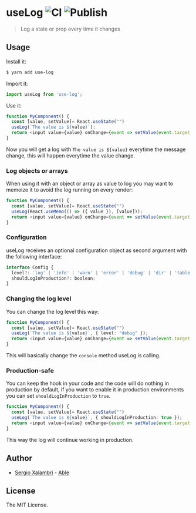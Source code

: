 # useLog ![CI](https://github.com/sergiodxa/use-log/workflows/CI/badge.svg) ![Publish](https://github.com/sergiodxa/use-log/workflows/Publish/badge.svg)

> Log a state or prop every time it changes

## Usage

Install it:

```sh
$ yarn add use-log
```

Import it:

```ts
import useLog from 'use-log';
```

Use it:

```ts
function MyComponent() {
  const [value, setValue]= React.useState("")
  useLog(`The value is ${value}`);
  return <input value={value} onChange={event => setValue(event.target.value)}>
}
```

Now you will get a log with `The value is ${value}` everytime the message change, this will happen everytime the value change.

### Log objects or arrays

When using it with an object or array as value to log you may want to memoize it to avoid the log running on every render:

```ts
function MyComponent() {
  const [value, setValue]= React.useState("")
  useLog(React.useMemo(() => ({ value }), [value]));
  return <input value={value} onChange={event => setValue(event.target.value)}>
}
```

### Configuration

useLog receives an optional configuration object as second argument with the following interface:

```js
interface Config {
  level?: 'log' | 'info' | 'warn' | 'error' | 'debug' | 'dir' | 'table';
  shouldLogInProduction?: boolean;
}
```

### Changing the log level

You can change the log level this way:

```ts
function MyComponent() {
  const [value, setValue]= React.useState("")
  useLog(`The value is ${value}`, { level: "debug" });
  return <input value={value} onChange={event => setValue(event.target.value)}>
}
```

This will basically change the `console` method useLog is calling.

### Production-safe

You can keep the hook in your code and the code will do nothing in production by default, if you want to enable it in production environments you can set `shouldLogInProduction` to `true`.

```ts
function MyComponent() {
  const [value, setValue]= React.useState("")
  useLog(`The value is ${value}`, { shouldLogInProduction: true });
  return <input value={value} onChange={event => setValue(event.target.value)}>
}
```

This way the log will continue working in production.

## Author

- [Sergio Xalambrí](https://sergiodxa.com) - [Able](https://able.co)

## License

The MIT License.
